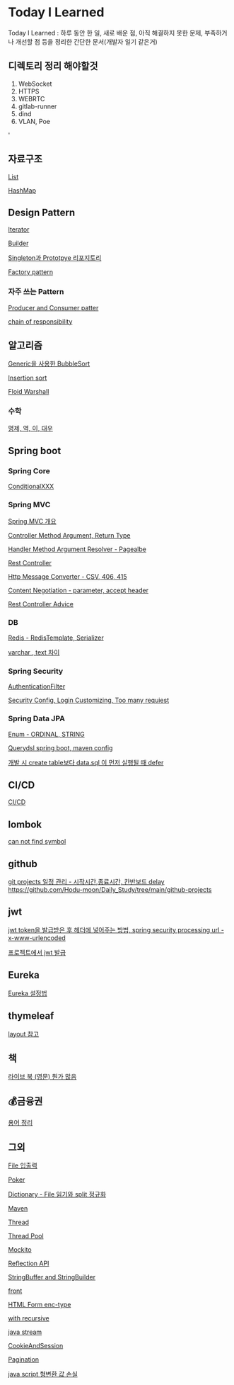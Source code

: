 # Today I Learned


Today I Learned : 하루 동안 한 일, 새로 배운 점, 아직 해결하지 못한 문제, 부족하거나 개선할 점 등을 정리한 간단한 문서(개발자 일기 같은거)


## 디렉토리 정리 해야할것
1. WebSocket
2. HTTPS
3. WEBRTC
4. gitlab-runner
5. dind
6. VLAN, Poe

   






   
'


## 자료구조
[List](https://github.com/Hodu-moon/Daily_Study/tree/main/List)

[HashMap](https://github.com/Hodu-moon/Daily_Study/tree/main/MyHashMap)




## Design Pattern

[Iterator](https://github.com/Hodu-moon/Daily_Study/tree/main/iterator)

[Builder](https://github.com/Hodu-moon/Daily_Study/tree/main/builder)

[Singleton과 Prototpye 리포지토리](https://github.com/Hodu-moon/Daily_Study/tree/main/repository)

[Factory pattern](https://github.com/Hodu-moon/Daily_Study/tree/main/factory_pattern)

### 자주 쓰는 Pattern

[Producer and Consumer patter](https://github.com/Hodu-moon/Daily_Study/tree/main/producerAndConsumer)

[chain of responsibility](https://github.com/Hodu-moon/Daily_Study/tree/main/chain-of-responsibility)



## 알고리즘

[Generic을 사용한 BubbleSort](https://github.com/Hodu-moon/Daily_Study/tree/main/BubbleSort)

[Insertion sort](https://github.com/Hodu-moon/Daily_Study/tree/main/insertionSort)

[Floid Warshall](https://github.com/Hodu-moon/Daily_Study/tree/main/Floyd%E2%80%93Warshall)


### 수학 
[명제, 역, 이, 대우](https://github.com/Hodu-moon/TIL/tree/main/LogicAndProof)


## Spring boot

### Spring Core

[ConditionalXXX](https://github.com/Hodu-moon/Daily_Study/tree/main/ConditionalOnXXX)

### Spring MVC


[Spring MVC 개요](https://github.com/Hodu-moon/Daily_Study/tree/main/spring-mvc)

[Controller Method Argument, Return Type](https://github.com/Hodu-moon/Daily_Study/tree/main/ControllerMethod)

[Handler Method Argument Resolver - Pagealbe](https://github.com/Hodu-moon/Daily_Study/tree/main/method_argument_resolver)

[Rest Controller](https://github.com/Hodu-moon/Daily_Study/tree/main/RestController)

[Http Message Converter - CSV, 406, 415](https://github.com/Hodu-moon/Daily_Study/tree/main/message-converter)

[Content Negotiation - parameter, accept header](https://github.com/Hodu-moon/Daily_Study/tree/main/content-negotiation)

[Rest Controller Advice](https://github.com/Hodu-moon/Daily_Study/tree/main/restcontroller-advice)

### DB

[Redis - RedisTemplate, Serializer](https://github.com/Hodu-moon/Daily_Study/tree/main/redis)

[varchar , text 차이 ](https://github.com/Hodu-moon/Daily_Study/tree/main/varchar_text)


### Spring Security
[AuthenticationFilter](https://github.com/Hodu-moon/Daily_Study/blob/main/AuthenticationFilter/README.md)

[Security Config, Login Customizing, Too many requiest](https://github.com/Hodu-moon/Daily_Study/tree/main/spring-security-config)


### Spring Data JPA

[Enum - ORDINAL, STRING](https://github.com/Hodu-moon/Daily_Study/tree/main/jpa-enum)

[Querydsl spring boot, maven config](https://github.com/Hodu-moon/Daily_Study/tree/main/query_dsl_config)

[개발 시 create table보다 data.sql 이 먼저 실행될 때 defer](https://github.com/Hodu-moon/Daily_Study/tree/main/defer-datasource)

## CI/CD
[CI/CD ](https://github.com/Hodu-moon/Daily_Study/tree/main/CI_CD)

## lombok

[can not find symbol](https://github.com/Hodu-moon/Daily_Study/tree/main/lombok/can-not-find-symbol)

## github 

[git projects 일정 관리 - 시작시간,종료시간, 칸반보드 delay  ]()https://github.com/Hodu-moon/Daily_Study/tree/main/github-projects

## jwt

[jwt token을 발급받은 후 헤더에 넣어주는 방법, spring security processing url - x-www-urlencoded ](https://github.com/Hodu-moon/Daily_Study/tree/main/jwt-spring-security-fetch)

[프로젝트에서 jwt 발급](https://github.com/Hodu-moon/Daily_Study/tree/main/jwt)

## Eureka

[Eureka 설정법 ](https://github.com/Hodu-moon/Daily_Study/tree/main/eureka-config)

## thymeleaf

[layout 참고 ](https://github.com/ultraq/thymeleaf-layout-dialect)


## 책

[라이브 북 (영문) 뭔가 많음](https://livebook.manning.com/)


## 💰금융권

[용어 정리](https://github.com/Hodu-moon/TIL/blob/main/financial/README.md)


## 그외
[File 입출력](https://github.com/Hodu-moon/Daily_Study/tree/main/File)

[Poker](https://github.com/Hodu-moon/Daily_Study/tree/main/poker)

[Dictionary - File 읽기와 split 정규화 ](https://github.com/Hodu-moon/Daily_Study/tree/main/Dictionary)


[Maven](https://github.com/Hodu-moon/Daily_Study/tree/main/Maven)

[Thread](https://github.com/Hodu-moon/Daily_Study/tree/main/Thread)

[Thread Pool](https://github.com/Hodu-moon/Daily_Study/tree/main/threadpool)

[Mockito](https://github.com/Hodu-moon/Daily_Study/tree/main/mockito)

[Reflection API](https://github.com/Hodu-moon/Daily_Study/tree/main/reflection)

[StringBuffer and StringBuilder](https://github.com/Hodu-moon/Daily_Study/tree/main/stringbufferAndStringBuilder)


[front](https://github.com/Hodu-moon/Daily_Study/tree/main/front_resume)

[HTML Form enc-type](https://github.com/Hodu-moon/Daily_Study/tree/main/HTMLFormContentType)

[with recursive](https://github.com/Hodu-moon/Daily_Study/tree/main/withRecursive)

[java stream](https://github.com/Hodu-moon/Daily_Study/tree/main/javastream)


[CookieAndSession](https://github.com/Hodu-moon/Daily_Study/tree/main/cookieAndSession)

[Pagination](https://github.com/Hodu-moon/Daily_Study/tree/main/pagination)

[java script 형변환 값 손실](https://github.com/Hodu-moon/Daily_Study/tree/main/javascript_long)
